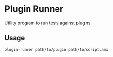 Plugin Runner
=============

Utility program to run tests against plugins

Usage
-----

```
plugin-runner path/to/plugin path/to/script.amx
```
